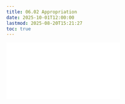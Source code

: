 ```yaml
---
title: 06.02 Appropriation
date: 2025-10-01T12:00:00
lastmod: 2025-08-20T15:21:27
toc: true
---
```


![Link to included file content](../../../../art-faq/appropriation.md)
